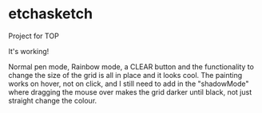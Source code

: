 # etchasketch

Project for TOP

It's working!

Normal pen mode, Rainbow mode, a CLEAR button and the functionality to change the size of the grid is all in place and it looks cool. The painting works on hover, not on click, and I still need to add in the "shadowMode" where dragging the mouse over makes the grid darker until black, not just straight change the colour.